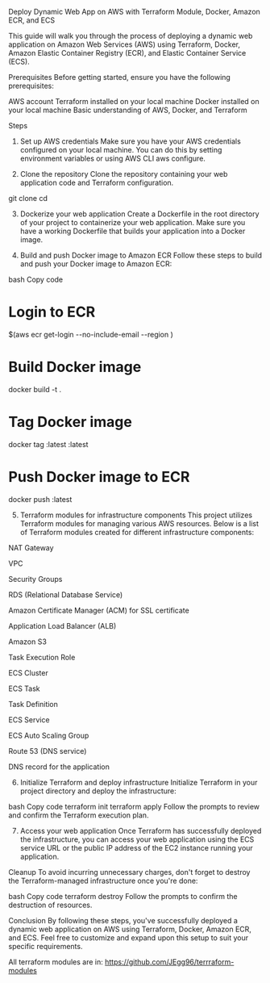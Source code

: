 

Deploy Dynamic Web App on AWS with Terraform Module, Docker, Amazon ECR, and ECS


This guide will walk you through the process of deploying a dynamic web application on Amazon Web Services (AWS) using Terraform, Docker, Amazon Elastic Container Registry (ECR), and Elastic Container Service (ECS).



Prerequisites
Before getting started, ensure you have the following prerequisites:



AWS account
Terraform installed on your local machine
Docker installed on your local machine
Basic understanding of AWS, Docker, and Terraform



Steps
1. Set up AWS credentials
Make sure you have your AWS credentials configured on your local machine. You can do this by setting environment variables or using AWS CLI aws configure.



3. Clone the repository
Clone the repository containing your web application code and Terraform configuration.


git clone <repository-url>
cd <repository-directory>

3. Dockerize your web application
Create a Dockerfile in the root directory of your project to containerize your web application. Make sure you have a working Dockerfile that builds your application into a Docker image.



4. Build and push Docker image to Amazon ECR
Follow these steps to build and push your Docker image to Amazon ECR:



bash
Copy code
# Login to ECR
$(aws ecr get-login --no-include-email --region <your-region>)



# Build Docker image
docker build -t <your-image-name> .



# Tag Docker image
docker tag <your-image-name>:latest <your-ecr-repository-url>:latest



# Push Docker image to ECR
docker push <your-ecr-repository-url>:latest



5. Terraform modules for infrastructure components
This project utilizes Terraform modules for managing various AWS resources. Below is a list of Terraform modules created for different infrastructure components:



NAT Gateway


VPC


Security Groups


RDS (Relational Database Service)


Amazon Certificate Manager (ACM) for SSL certificate


Application Load Balancer (ALB)


Amazon S3


Task Execution Role


ECS Cluster


ECS Task


Task Definition


ECS Service


ECS Auto Scaling Group


Route 53 (DNS service)


DNS record for the application


6. Initialize Terraform and deploy infrastructure 
Initialize Terraform in your project directory and deploy the infrastructure:

bash
Copy code
terraform init
terraform apply
Follow the prompts to review and confirm the Terraform execution plan.



7. Access your web application
Once Terraform has successfully deployed the infrastructure, you can access your web application using the ECS service URL or the public IP address of the EC2 instance running your application.



Cleanup
To avoid incurring unnecessary charges, don't forget to destroy the Terraform-managed infrastructure once you're done:

bash
Copy code
terraform destroy
Follow the prompts to confirm the destruction of resources.



Conclusion
By following these steps, you've successfully deployed a dynamic web application on AWS using Terraform, Docker, Amazon ECR, and ECS. Feel free to customize and expand upon this setup to suit your specific requirements.

All terraform modules are in: https://github.com/JEgg96/terrraform-modules


